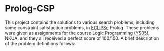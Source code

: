 # Prolog-CSP

This project contains the solutions to various search problems, including some constraint satisfaction problems, in
[ECLiPSe](https://en.wikipedia.org/wiki/ECLiPSe) Prolog. These problems were given as assignments for the course Logic
Programming ([YS05](http://cgi.di.uoa.gr/~takis/ys05.html)), NKUA, and they all received a perfect score of 100/100.
A brief description of the problem definitions follows:
